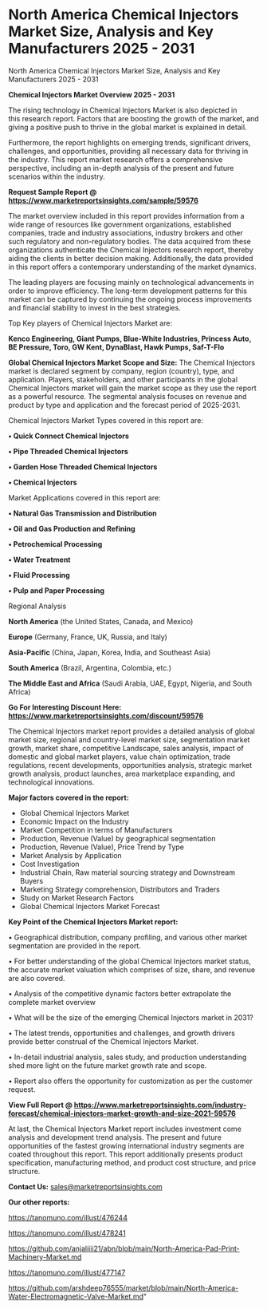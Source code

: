 # North America Chemical Injectors Market Size, Analysis and Key Manufacturers 2025 - 2031
 North America Chemical Injectors Market Size, Analysis and Key Manufacturers 2025 - 2031

<Strong> Chemical Injectors Market Overview 2025 - 2031</strong>

The rising technology in Chemical Injectors Market is also depicted in this research report. Factors that are boosting the growth of the market, and giving a positive push to thrive in the global market is explained in detail.

Furthermore, the report highlights on emerging trends, significant drivers, challenges, and opportunities, providing all necessary data for thriving in the industry. This report market research offers a comprehensive perspective, including an in-depth analysis of the present and future scenarios within the industry.

<strong>Request Sample Report @ <a href=https://www.marketreportsinsights.com/sample/59576>https://www.marketreportsinsights.com/sample/59576</a></strong>

The market overview included in this report provides information from a wide range of resources like government organizations, established companies, trade and industry associations, industry brokers and other such regulatory and non-regulatory bodies. The data acquired from these organizations authenticate the Chemical Injectors research report, thereby aiding the clients in better decision making. Additionally, the data provided in this report offers a contemporary understanding of the market dynamics.

The leading players are focusing mainly on technological advancements in order to improve efficiency. The long-term development patterns for this market can be captured by continuing the ongoing process improvements and financial stability to invest in the best strategies.

Top Key players of Chemical Injectors Market are:

<strong>Kenco Engineering, Giant Pumps, Blue-White Industries, Princess Auto, BE Pressure, Toro, GW Kent, DynaBlast, Hawk Pumps, Saf-T-Flo</strong>

<strong><b>Global Chemical Injectors Market Scope and Size:</b></strong>
The Chemical Injectors market is declared segment by company, region (country), type, and application. Players, stakeholders, and other participants in the global Chemical Injectors market will gain the market scope as they use the report as a powerful resource. The segmental analysis focuses on revenue and product by type and application and the forecast period of 2025-2031.

Chemical Injectors Market Types covered in this report are:

<strong>• Quick Connect Chemical Injectors

• Pipe Threaded Chemical Injectors

• Garden Hose Threaded Chemical Injectors

• Chemical Injectors</strong>

Market Applications covered in this report are:

<strong>• Natural Gas Transmission and Distribution

• Oil and Gas Production and Refining

• Petrochemical Processing

• Water Treatment

• Fluid Processing

• Pulp and Paper Processing</strong> 

Regional Analysis

<strong>North America</strong> (the United States, Canada, and Mexico)

<strong>Europe</strong> (Germany, France, UK, Russia, and Italy)

<strong>Asia-Pacific</strong> (China, Japan, Korea, India, and Southeast Asia)

<strong>South America</strong> (Brazil, Argentina, Colombia, etc.)

<strong>The Middle East and Africa</strong> (Saudi Arabia, UAE, Egypt, Nigeria, and South Africa)

<strong>Go For Interesting Discount Here: <a href=https://www.marketreportsinsights.com/discount/59576>https://www.marketreportsinsights.com/discount/59576</a></strong>

The Chemical Injectors market report provides a detailed analysis of global market size, regional and country-level market size, segmentation market growth, market share, competitive Landscape, sales analysis, impact of domestic and global market players, value chain optimization, trade regulations, recent developments, opportunities analysis, strategic market growth analysis, product launches, area marketplace expanding, and technological innovations.

<strong><b>Major factors covered in the report:</b></strong>
<ul>
  <li>Global Chemical Injectors Market </li>
  <li>Economic Impact on the Industry</li>
  <li>Market Competition in terms of Manufacturers</li>
  <li>Production, Revenue (Value) by geographical segmentation</li>
  <li>Production, Revenue (Value), Price Trend by Type</li>
  <li>Market Analysis by Application</li>
  <li>Cost Investigation</li>
  <li>Industrial Chain, Raw material sourcing strategy and Downstream Buyers</li>
  <li>Marketing Strategy comprehension, Distributors and Traders</li>
  <li>Study on Market Research Factors</li>
  <li>Global Chemical Injectors Market Forecast</li>
</ul>

<strong><b>Key Point of the Chemical Injectors Market report:</b></strong>

• Geographical distribution, company profiling, and various other market segmentation are provided in the report.

• For better understanding of the global Chemical Injectors market status, the accurate market valuation which comprises of size, share, and revenue are also covered.

• Analysis of the competitive dynamic factors better extrapolate the complete market overview

• What will be the size of the emerging Chemical Injectors market in 2031?

• The latest trends, opportunities and challenges, and growth drivers provide better construal of the Chemical Injectors Market.

• In-detail industrial analysis, sales study, and production understanding shed more light on the future market growth rate and scope.

• Report also offers the opportunity for customization as per the customer request.

<strong><b>View Full Report @ <a href=https://www.marketreportsinsights.com/industry-forecast/chemical-injectors-market-growth-and-size-2021-59576>https://www.marketreportsinsights.com/industry-forecast/chemical-injectors-market-growth-and-size-2021-59576</a></b></strong>


At last, the Chemical Injectors Market report includes investment come analysis and development trend analysis. The present and future opportunities of the fastest growing international industry segments are coated throughout this report. This report additionally presents product specification, manufacturing method, and product cost structure, and price structure.

<strong>Contact Us:</strong>
sales@marketreportsinsights.com

<strong>Our other reports:</strong>

<a href=https://tanomuno.com/illust/476244>https://tanomuno.com/illust/476244</a>

<a href=https://tanomuno.com/illust/478241>https://tanomuno.com/illust/478241</a>

<a href=https://github.com/anjaliiii21/abn/blob/main/North-America-Pad-Print-Machinery-Market.md>https://github.com/anjaliiii21/abn/blob/main/North-America-Pad-Print-Machinery-Market.md</a>

<a href=https://tanomuno.com/illust/477147>https://tanomuno.com/illust/477147</a>

<a href=https://github.com/arshdeep76555/market/blob/main/North-America-Water-Electromagnetic-Valve-Market.md>https://github.com/arshdeep76555/market/blob/main/North-America-Water-Electromagnetic-Valve-Market.md</a>"
